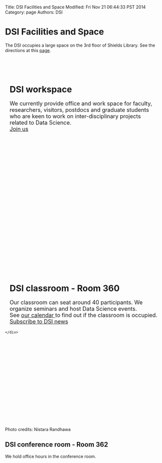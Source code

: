 Title: DSI Facilities and Space
Modified: Fri Nov 21 06:44:33 PST 2014
Category: page
Authors: DSI

# DSI Facilities and Space

The DSI occupies a large space on the 3rd floor of Shields Library.
See the directions at this [page]({filename}./Directions.md).

<div class="row">
  <div class='container bg-workspace' 
	style='border-radius:0px; padding-top:50px; padding-bottom:350px'>
	<h1 style="margin-left:15px; margin-right: 10px;" 
	class='transparency'>DSI workspace </h1>
  <p style="font-size:18px; margin-left:15px;
	margin-right: 10px" class='transparency'>
  We currently provide office and work space for faculty, researchers, visitors,
  postdocs and graduate students who are keen to work on
  inter-disciplinary projects related to Data Science. <br>
	 <a href="https://docs.google.com/forms/d/e/1FAIpQLSdCT72MtNyEcTcbOP7bj76tkPw85H9Co1R_WxYKZu67gxzb7Q/viewform"
		 class="btn btn-primary btn-md" role="button" target="_blank">
			Join us
	 </a>
  </p>
	</div>
</div>
<!--
<div class="row" style='margin-top:30px; margin-bottom:30px; >
	<div class='container'>
		<div class="col-sm-6">
		<img src="../images/DSI_pics/workspace_coach.jpg" 
		class='img-responsive img-thumbnail'>
		</div>
		<div class="col-sm-6">
		<img src="../images/DSI_pics/workspace_labspace.jpg" 
		class='img-responsive img-thumbnail'>
		</div>
	</div>
</div>
-->

<div class="row">
  <div class='container-fluid bg-classroom' 
	style='border-radius:0px; padding-top:90px; padding-bottom:290px'>
	<h1 style="text-shadow: #fff 0 1px 1px; padding-left:15px" 
	class='transparency'> DSI classroom - Room 360 </h1>
  <p style="font-size:18px; padding-left:15px" class='transparency'>
  Our classroom can seat around 40 participants. We organize seminars
  and host Data Science events. <br>
  See <a href="./Calendar.html">our calendar </a>to find out if the classroom 
	is occupied. <br>
	<a href="Signup.html"
		class="btn btn-primary btn-md" role="button" >
		Subscribe to DSI news
	 </a>
  </p>

	</div>
</div>
Photo credits: Nistara Randhawa 

## DSI conference room - Room 362
We hold office hours in the conference room.

